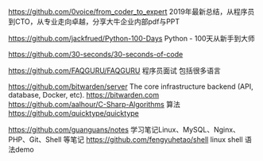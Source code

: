 
https://github.com/0voice/from_coder_to_expert    2019年最新总结，从程序员到CTO，从专业走向卓越，分享大牛企业内部pdf与PPT



https://github.com/jackfrued/Python-100-Days Python - 100天从新手到大师

https://github.com/30-seconds/30-seconds-of-code



https://github.com/FAQGURU/FAQGURU  程序员面试 包括很多语言

https://github.com/bitwarden/server  The core infrastructure backend (API, database, Docker, etc). https://bitwarden.com
https://github.com/aalhour/C-Sharp-Algorithms  算法
https://github.com/quicktype/quicktype

https://github.com/guanguans/notes 学习笔记Linux、MySQL、Nginx、PHP、Git、Shell 等笔记
https://github.com/fengyuhetao/shell linux shell 语法demo
